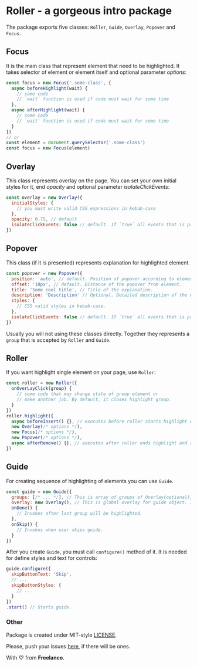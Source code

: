 # Roller - a gorgeous intro package

The package exports five classes: `Roller`, `Guide`, `Overlay`, `Popover` and `Focus`.

## Focus

It is the main class that represent element that need to be highlighted. It takes selector of element or element itself and optional parameter *options*:

```javascript
const focus = new Focus('.some-class', {
  async beforeHighlight(wait) {
    // some code
    // `wait` function is used if code must wait for some time
  },
  async afterHighlight(wait) {
    // some code
    // `wait` function is used if code must wait for some time
  }
})
// or
const element = document.querySelector('.some-class')
const focus = new Focus(element)
```

## Overlay

This class represents overlay on the page. You can set your own initial styles for it, end *opacity* and optional parameter *isolateClickEvents*:

```javascript
const overlay = new Overlay({
  initialStyles: {
    // you must write valid CSS expressions in kebab-case
  },
  opacity: 0.75, // default
  isolateClickEvents: false // default. If `true` all events that is propagated inside of overlay will be isolated.
})
```

## Popover

This class (if it is presented) represents explanation for highlighted element.

```javascript
const popover = new Popover({
  position: 'auto', // default. Position of popover according to element.
  offset: '10px', // default. Distance of the popover from element.
  title: 'Some cool title', // Title of the explanation.
  description: 'Description' // Optional. Detailed description of the explanation.,
  styles: {
    // CSS valid styles in kebab-case.
  },
  isolateClickEvents: false // default. If `true` all events that is propagated inside of popover will be isolated.
})
```

Usually you will not using these classes directly. Together they represents a `group` that is accepted by `Roller` and `Guide`.

## Roller

If you want highlight single element on your page, use `Roller`:

```javascript
const roller = new Roller({
  onOverLayClick(group) {
    // some code that may change state of group element or
    // make another job. By default, it closes highlight group.
  }
})
roller.highlight({
  async beforeInsert() {}, // executes before roller starts highlight element.
  new Overlay(/* options */),
  new Focus(/* options */),
  new Popover(/* options */),
  async afterRemove() {}, // executes after roller ends highlight and removes above elements from DOM.
})
```

## Guide

For creating sequence of highlighting of elements you can use `Guide`.

```javascript
const guide = new Guide({
  groups: [/* ... */], // This is array of groups of Overlay(optional), Focus and Popover with hooks. Group is the same as accept Roller.,
  overlay: new Overlay(), // This is global overlay for guide object. It can be overridden by overlay in group
  onDone() {
    // Invokes after last group will be highlighted.
  },
  onSkip() {
    // Invokes when user skips guide.
  }
})
```

After you create `Guide`, you must call `configure()` method of it. It is needed for define styles and text for controls:

```javascript
guide.configure({
  skipButtonText: 'Skip',
  // ...
  skipButtonStyles: {
    // ...
  }
})
.start() // Starts guide.
```

### Other

Package is created under MIT-style [LICENSE](LICENSE).

Please, push your issues [here](https://github.com/Freelanco-OU/roller/issues), if there will be ones.

With ♡ from **Freelanco**.
